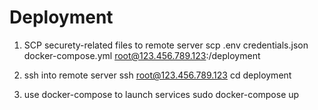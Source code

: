 # Deployment
1. SCP securety-related files to remote server
scp .env credentials.json docker-compose.yml root@123.456.789.123:/deployment

2. ssh into remote server
ssh root@123.456.789.123
cd deployment

3. use docker-compose to launch services
sudo docker-compose up